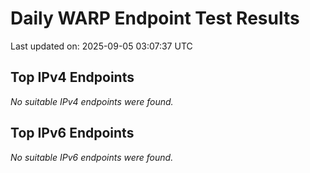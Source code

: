 # Daily WARP Endpoint Test Results

Last updated on: 2025-09-05 03:07:37 UTC

## Top IPv4 Endpoints

*No suitable IPv4 endpoints were found.*


## Top IPv6 Endpoints

*No suitable IPv6 endpoints were found.*

